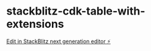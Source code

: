 # stackblitz-cdk-table-with-extensions

[Edit in StackBlitz next generation editor ⚡️](https://stackblitz.com/~/github.com/TomaszKasowicz/stackblitz-cdk-table-with-extensions)